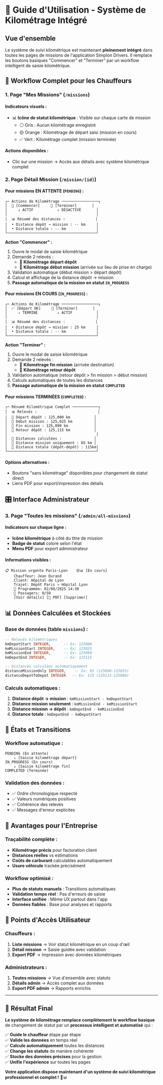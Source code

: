 # 🚛 Guide d'Utilisation - Système de Kilométrage Intégré

## Vue d'ensemble

Le système de suivi kilométrique est maintenant **pleinement intégré** dans toutes les pages de missions de l'application Simplon Drivers. Il remplace les boutons basiques "Commencer" et "Terminer" par un workflow intelligent de saisie kilométrique.

## 🎯 Workflow Complet pour les Chauffeurs

### 1. **Page "Mes Missions" (`/missions`)**

#### Indicateurs visuels :
- 📊 **Icône de statut kilométrique** : Visible sur chaque carte de mission
  - ⚪ Gris : Aucun kilométrage enregistré
  - 🟡 Orange : Kilométrage de départ saisi (mission en cours)
  - ✅ Vert : Kilométrage complet (mission terminée)

#### Actions disponibles :
- Clic sur une mission → Accès aux détails avec système kilométrique complet

### 2. **Page Détail Mission (`/mission/[id]`)**

#### Pour missions **EN ATTENTE** (`PENDING`) :
```
┌─ Actions de Kilométrage ─────────────────┐
│  🔵 [Commencer]     🔄 [Terminer]       │
│     ↓ ACTIF           ↓ DÉSACTIVÉ       │
│                                         │
│  📊 Résumé des distances :              │
│  • Distance dépôt → mission : -- km     │
│  • Distance totale : -- km              │
└─────────────────────────────────────────┘
```

**Action "Commencer" :**
1. Ouvre le modal de saisie kilométrique
2. Demande 2 relevés :
   - 🏢 **Kilométrage départ dépôt**
   - 📍 **Kilométrage début mission** (arrivée sur lieu de prise en charge)
3. Validation automatique (début mission > départ dépôt)
4. Calcul et affichage de la distance dépôt → mission
5. **Passage automatique de la mission en statut `IN_PROGRESS`**

#### Pour missions **EN COURS** (`IN_PROGRESS`) :
```
┌─ Actions de Kilométrage ─────────────────┐
│  ✅ [Départ OK]     🔴 [Terminer]       │
│     ↓ TERMINÉ         ↓ ACTIF           │
│                                         │
│  📊 Résumé des distances :              │
│  • Distance dépôt → mission : 25 km     │
│  • Distance totale : -- km              │
└─────────────────────────────────────────┘
```

**Action "Terminer" :**
1. Ouvre le modal de saisie kilométrique
2. Demande 2 relevés :
   - 🏁 **Kilométrage fin mission** (arrivée destination)
   - 🏢 **Kilométrage retour dépôt**
3. Validation automatique (retour dépôt > fin mission > début mission)
4. Calculs automatiques de toutes les distances
5. **Passage automatique de la mission en statut `COMPLETED`**

#### Pour missions **TERMINÉES** (`COMPLETED`) :
```
┌─ Résumé Kilométrique Complet ────────────┐
│  📊 Relevés :                            │
│  🏢 Départ dépôt : 125,000 km           │
│  📍 Début mission : 125,025 km          │
│  🏁 Fin mission : 125,090 km            │
│  🏢 Retour dépôt : 125,115 km           │
│                                         │
│  📏 Distances calculées :               │
│  🎯 Distance mission uniquement : 65 km │
│  🔄 Distance totale (dépôt-dépôt) : 115km│
└─────────────────────────────────────────┘
```

#### Options alternatives :
- Boutons "sans kilométrage" disponibles pour changement de statut direct
- Liens PDF pour export/impression des détails

## 🎛️ Interface Administrateur

### 3. **Page "Toutes les missions" (`/admin/all-missions`)**

#### Indicateurs sur chaque ligne :
- **Icône kilométrique** à côté du titre de mission
- **Badge de statut** coloré selon l'état
- **Menu PDF** pour export administrateur

#### Informations visibles :
```
📋 Mission urgente Paris-Lyon    🟡📊 [En cours]
    Chauffeur: Jean Durand
    Client: Hôpital de Lyon  
    Trajet: Dépôt Paris → Hôpital Lyon
    📅 Programmée: 02/08/2025 14:30
    👥 Passagers: 0/50
    [Voir détails] [📄 PDF] [Supprimer]
```

## 📊 Données Calculées et Stockées

### Base de données (table `missions`) :
```sql
-- Relevés kilométriques
kmDepotStart INTEGER,      -- Ex: 125000
kmMissionStart INTEGER,    -- Ex: 125025  
kmMissionEnd INTEGER,      -- Ex: 125090
kmDepotEnd INTEGER,        -- Ex: 125115

-- Distances calculées automatiquement  
distanceMissionOnly INTEGER,    -- Ex: 65 (125090-125025)
distanceDepotToDepot INTEGER   -- Ex: 115 (125115-125000)
```

### Calculs automatiques :
1. **Distance dépôt → mission** : `kmMissionStart - kmDepotStart`
2. **Distance mission seulement** : `kmMissionEnd - kmMissionStart`  
3. **Distance mission → dépôt** : `kmDepotEnd - kmMissionEnd`
4. **Distance totale** : `kmDepotEnd - kmDepotStart`

## 🔄 États et Transitions

### Workflow automatique :
```
PENDING (En attente)
    ↓ [Saisie kilométrage départ]
IN_PROGRESS (En cours) 
    ↓ [Saisie kilométrage fin]
COMPLETED (Terminée)
```

### Validation des données :
- ✅ Ordre chronologique respecté
- ✅ Valeurs numériques positives
- ✅ Cohérence des relevés
- ✅ Messages d'erreur explicites

## 🚀 Avantages pour l'Entreprise

### Traçabilité complète :
- **Kilométrage précis** pour facturation client
- **Distances réelles** vs estimations
- **Coûts de carburant** calculables automatiquement
- **Usure véhicule** trackée précisément

### Workflow optimisé :
- **Plus de statuts manuels** : Transitions automatiques
- **Validation temps réel** : Pas d'erreurs de saisie
- **Interface unifiée** : Même UX partout dans l'app
- **Données fiables** : Base pour analyses et rapports

## 📱 Points d'Accès Utilisateur

### Chauffeurs :
1. **Liste missions** → Voir statut kilométrique en un coup d'œil
2. **Détail mission** → Saisie guidée avec validation
3. **Export PDF** → Impression avec données kilométriques

### Administrateurs :
1. **Toutes missions** → Vue d'ensemble avec statuts
2. **Détails admin** → Accès complet aux données
3. **Export PDF admin** → Rapports enrichis

---

## 🎉 Résultat Final

**Le système de kilométrage remplace complètement le workflow basique** de changement de statut par un **processus intelligent et automatisé** qui :

✅ **Guide le chauffeur** étape par étape  
✅ **Valide les données** en temps réel  
✅ **Calcule automatiquement** toutes les distances  
✅ **Change les statuts** de manière cohérente  
✅ **Stocke des données précises** pour la gestion  
✅ **Unifie l'expérience** sur toutes les pages  

**Votre application dispose maintenant d'un système de suivi kilométrique professionnel et complet !** 🚛📊

